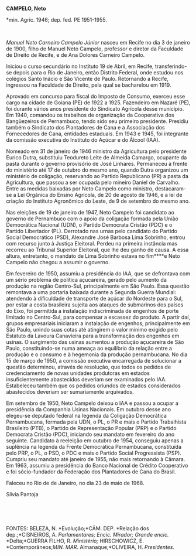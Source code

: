 **CAMPELO, Neto**

\*min. Agric. 1946; dep. fed. PE 1951-1955.

 

*Manuel Neto Carneiro Campelo Júnior* nasceu em Recife no dia 3 de
janeiro de 1900, filho de Manuel Neto Campelo, professor e diretor da
Faculdade de Direito de Recife, e de Ana Dolores Carneiro Campelo.

Iniciou o curso secundário no Instituto 19 de Abril, em Recife,
transferindo-se depois para o Rio de Janeiro, então Distrito Federal,
onde estudou nos colégios Santo Inácio e São Vicente de Paulo.
Retornando a Recife, ingressou na Faculdade de Direito, pela qual se
bacharelou em 1919.

Aprovado em concurso para fiscal do Imposto de Consumo, exerceu esse
cargo na cidade de Goiana (PE) de 1922 a 1925. Fazendeiro em Nazaré
(PE), foi durante vários anos presidente do Sindicato Agrícola desse
município. Em 1940, comandou os trabalhos de organização da Cooperativa
dos Bangüezeiros de Pernambuco, tendo sido seu primeiro presidente.
Presidiu também o Sindicato dos Plantadores de Cana e a Associação dos
Fornecedores de Cana, entidades estaduais. Em 1943 e 1945, foi
integrante da comissão executiva do Instituto do Açúcar e do Álcool
(IAA).

Nomeado em 31 de janeiro de 1946 ministro da Agricultura pelo presidente
Eurico Dutra, substituiu Teodureto Leite de Almeida Camargo, ocupante da
pasta durante o governo provisório de José Linhares. Permaneceu à frente
do ministério até 17 de outubro do mesmo ano, quando Dutra organizou um
ministério de coligação, reservando ao Partido Republicano (PR) a pasta
da Agricultura, que passou a ser ocupada pelo mineiro Daniel de
Carvalho. Entre as medidas baixadas por Neto Campelo como ministro,
destacaram-se a Lei Orgânica do Ensino Agrícola, de 20 de agosto de
1946, e a lei de criação do Instituto Agronômico do Leste, de 9 de
setembro do mesmo ano.

Nas eleições de 19 de janeiro de 1947, Neto Campelo foi candidato ao
governo de Pernambuco com o apoio da coligação formada pela União
Democrática Nacional (UDN), o Partido Democrata Cristão (PDC) e o
Partido Libertador (PL). Derrotado nas urnas pelo candidato do Partido
Social Democrático (PSD), Alexandre José Barbosa Lima Sobrinho, entrou
com recurso junto à Justiça Eleitoral. Perdeu na primeira instância mas
recorreu ao Tribunal Superior Eleitoral, que lhe deu ganho de causa. A
essa altura, entretanto, o mandato de Lima Sobrinho estava no fim****e
Neto Campelo não chegou a assumir o governo.

Em fevereiro de 1950, assumiu a presidência do IAA, que se defrontava
com um sério problema de política açucareira, gerado pelo aumento da
produção na região Centro-Sul, principalmente em São Paulo. Essa questão
remontava a uma portaria baixada durante a Segunda Guerra Mundial:
atendendo à dificuldade de transporte de açúcar do Nordeste para o Sul,
por estar a costa brasileira sujeita aos ataques de submarinos dos
países do Eixo, foi permitida a instalação indiscriminada de engenhos de
porte limitado no Centro-Sul, para compensar a escassez do produto. A
partir daí, grupos empresariais iniciaram a instalação de engenhos,
principalmente em São Paulo, unindo suas cotas até atingirem o valor
mínimo exigido pelo Estatuto da Lavoura Canavieira para a transformação
dos engenhos em usinas. O surgimento das usinas aumentou a produção
açucareira de São Paulo, constituindo-se numa ameaça ao equilíbrio da
relação entre a produção e o consumo e à hegemonia da produção
pernambucana. No dia 15 de março de 1950, a comissão executiva
encarregada de solucionar a questão determinou, através de resolução,
que todos os pedidos de credenciamento de novas unidades produtoras em
estados insuficientemente abastecidos deveriam ser examinados pelo IAA.
Estabeleceu também que os pedidos oriundos de estados considerados
abastecidos deveriam ser sumariamente arquivados.

Em setembro de 1950, Neto Campelo deixou o IAA e passou a ocupar a
presidência da Companhia Usinas Nacionais. Em outubro desse ano
elegeu-se deputado federal na legenda da Coligação Democrática
Pernambucana, formada pela UDN, o PL, o PR e mais o Partido Trabalhista
Brasileiro (PTB), o Partido de Representação Popular (PRP) e o Partido
Democrata Cristão (PDC), iniciando seu mandato em fevereiro do ano
seguinte. Candidato à reeleição em outubro de 1954, conseguiu apenas a
suplência na legenda da Frente Democrática Pernambucana, constituída
pelo PRP, o PL, o PSD, o PDC e mais o Partido Social Progressista (PSP).
Cumpriu seu mandato até janeiro de 1955, não mais retornando à Câmara.
Em 1963, assumiu a presidência do Banco Nacional de Crédito Cooperativo
e foi sócio-fundador da Federação dos Plantadores de Cana do Brasil.

Faleceu no Rio de de Janeiro, no dia 23 de maio de 1968.

Sílvia Pantoja

 

 

FONTES: BELEZA, N. *Evolução;*CÂM. DEP. *Relação dos dep.;*CISNEIROS, A.
*Parlamentares; Encic. Mirador; Grande encic.* *Delta;*GUERRA FILHO, R.
*Ministério;* HIRSCHOWICZ, E. *Contemporâneos;*MIN. MAR*.
Almanaque;*OLIVEIRA, H. *Presidentes.*

 
